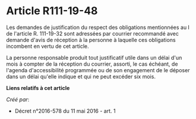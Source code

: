# Article R111-19-48

Les demandes de justification du respect des obligations mentionnées au I de l'article R. 111-19-32 sont adressées par
courrier recommandé avec demande d'avis de réception à la personne à laquelle ces obligations incombent en vertu de cet
article. 

La personne responsable produit tout justificatif utile dans un délai d'un mois à compter de la réception du courrier,
assorti, le cas échéant, de l'agenda d'accessibilité programmée ou de son engagement de le déposer dans un délai qu'elle
indique et qui ne peut excéder six mois.

**Liens relatifs à cet article**

_Créé par_:

  - Décret n°2016-578 du 11 mai 2016 - art. 1

